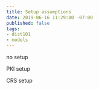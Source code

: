 ```yaml
---
title: Setup assumptions
date: 2019-06-16 11:29:00 -07:00
published: false
tags:
- dist101
- models
---
```


no setup

PKI setup

CRS setup
